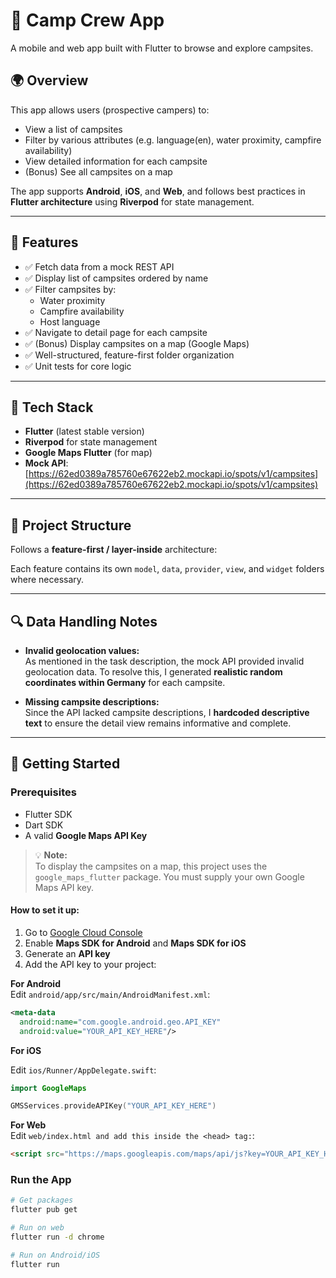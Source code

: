 # 🚐 Camp Crew App

A mobile and web app built with Flutter to browse and explore campsites.

## 🌍 Overview

This app allows users (prospective campers) to:

- View a list of campsites
- Filter by various attributes (e.g. language(en), water proximity, campfire availability)
- View detailed information for each campsite
- (Bonus) See all campsites on a map

The app supports **Android**, **iOS**, and **Web**, and follows best practices in **Flutter architecture** using **Riverpod** for state management.

---

## 📱 Features

- ✅ Fetch data from a mock REST API
- ✅ Display list of campsites ordered by name
- ✅ Filter campsites by:
    - Water proximity
    - Campfire availability
    - Host language
- ✅ Navigate to detail page for each campsite
- ✅ (Bonus) Display campsites on a map (Google Maps)
- ✅ Well-structured, feature-first folder organization
- ✅ Unit tests for core logic

---

## 🔧 Tech Stack

- **Flutter** (latest stable version)
- **Riverpod** for state management
- **Google Maps Flutter** (for map)
- **Mock API**:
  [https://62ed0389a785760e67622eb2.mockapi.io/spots/v1/campsites](https://62ed0389a785760e67622eb2.mockapi.io/spots/v1/campsites)

---

## 📂 Project Structure

Follows a **feature-first / layer-inside** architecture:

Each feature contains its own `model`, `data`, `provider`, `view`, and `widget` folders where necessary.

---

## 🔍 Data Handling Notes

- **Invalid geolocation values:**  
  As mentioned in the task description, the mock API provided invalid geolocation data. To resolve this, I generated **realistic random coordinates within Germany** for each campsite.

- **Missing campsite descriptions:**  
  Since the API lacked campsite descriptions, I **hardcoded descriptive text** to ensure the detail view remains informative and complete.

---

## 🚀 Getting Started

### Prerequisites
- Flutter SDK
- Dart SDK
- A valid **Google Maps API Key**

> 💡 **Note:**  
> To display the campsites on a map, this project uses the `google_maps_flutter` package. You must supply your own Google Maps API key.

#### How to set it up:

1. Go to [Google Cloud Console](https://console.cloud.google.com/)
2. Enable **Maps SDK for Android** and **Maps SDK for iOS**
3. Generate an **API key**
4. Add the API key to your project:




**For Android**  
Edit `android/app/src/main/AndroidManifest.xml`:

```xml
<meta-data
  android:name="com.google.android.geo.API_KEY"
  android:value="YOUR_API_KEY_HERE"/>
```

**For iOS**

Edit `ios/Runner/AppDelegate.swift`:

```swift
import GoogleMaps

GMSServices.provideAPIKey("YOUR_API_KEY_HERE")
```

**For Web**  
Edit `web/index.html and add this inside the <head> tag:`:
```html
<script src="https://maps.googleapis.com/maps/api/js?key=YOUR_API_KEY_HERE"></script>
```

### Run the App

```bash
# Get packages
flutter pub get

# Run on web
flutter run -d chrome

# Run on Android/iOS
flutter run

